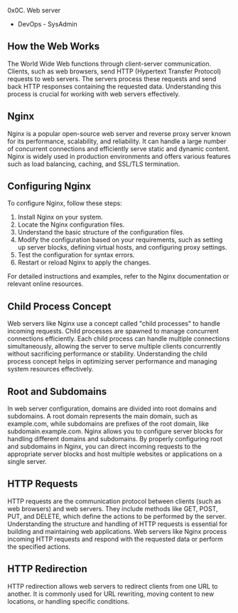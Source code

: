 0x0C. Web server
- DevOps - SysAdmin

## How the Web Works
The World Wide Web functions through client-server communication. Clients, such as web browsers, send HTTP (Hypertext Transfer Protocol) requests to web servers. The servers process these requests and send back HTTP responses containing the requested data. Understanding this process is crucial for working with web servers effectively.

## Nginx
Nginx is a popular open-source web server and reverse proxy server known for its performance, scalability, and reliability. It can handle a large number of concurrent connections and efficiently serve static and dynamic content. Nginx is widely used in production environments and offers various features such as load balancing, caching, and SSL/TLS termination.

## Configuring Nginx
To configure Nginx, follow these steps:
1. Install Nginx on your system.
2. Locate the Nginx configuration files.
3. Understand the basic structure of the configuration files.
4. Modify the configuration based on your requirements, such as setting up server blocks, defining virtual hosts, and configuring proxy settings.
5. Test the configuration for syntax errors.
6. Restart or reload Nginx to apply the changes.

For detailed instructions and examples, refer to the Nginx documentation or relevant online resources.

## Child Process Concept
Web servers like Nginx use a concept called "child processes" to handle incoming requests. Child processes are spawned to manage concurrent connections efficiently. Each child process can handle multiple connections simultaneously, allowing the server to serve multiple clients concurrently without sacrificing performance or stability. Understanding the child process concept helps in optimizing server performance and managing system resources effectively.

## Root and Subdomains
In web server configuration, domains are divided into root domains and subdomains. A root domain represents the main domain, such as example.com, while subdomains are prefixes of the root domain, like subdomain.example.com. Nginx allows you to configure server blocks for handling different domains and subdomains. By properly configuring root and subdomains in Nginx, you can direct incoming requests to the appropriate server blocks and host multiple websites or applications on a single server.

## HTTP Requests
HTTP requests are the communication protocol between clients (such as web browsers) and web servers. They include methods like GET, POST, PUT, and DELETE, which define the actions to be performed by the server. Understanding the structure and handling of HTTP requests is essential for building and maintaining web applications. Web servers like Nginx process incoming HTTP requests and respond with the requested data or perform the specified actions.

## HTTP Redirection
HTTP redirection allows web servers to redirect clients from one URL to another. It is commonly used for URL rewriting, moving content to new locations, or handling specific conditions.
